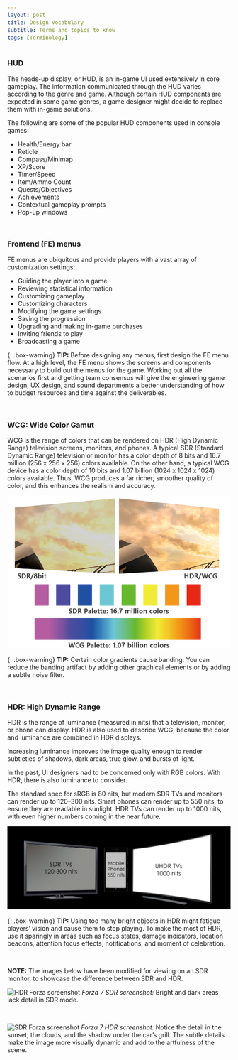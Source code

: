 ```yaml
---
layout: post
title: Design Vocabulary
subtitle: Terms and topics to know
tags: [Terminology]
---
```



### HUD
The heads-up display, or HUD, is an in-game UI used extensively in core gameplay. The information communicated through the HUD varies according to the genre and game. Although certain HUD components are expected in some game genres, a game designer might decide to replace them with in-game solutions.

The following are some of the popular HUD components used in console games: 
- Health/Energy bar
- Reticle
- Compass/Minimap
- XP/Score
- Timer/Speed
- Item/Ammo Count
- Quests/Objectives
- Achievements
- Contextual gameplay prompts
- Pop-up windows

<br>

### Frontend (FE) menus
FE menus are ubiquitous and provide players with a vast array of customization settings:
- Guiding the player into a game
- Reviewing statistical information
- Customizing gameplay
- Customizing characters
- Modifying the game settings
- Saving the progression
- Upgrading and making in-game purchases
- Inviting friends to play
- Broadcasting a game

{: .box-warning}
**TIP:** Before designing any menus, first design the FE menu flow. At a high level, the FE menu shows the screens and components necessary to build out the menus for the game. Working out all the scenarios first and getting team consensus will give the engineering game design, UX design, and sound departments a better understanding of how to budget resources and time against the deliverables.

<br>

### WCG: Wide Color Gamut
WCG is the range of colors that can be rendered on HDR (High Dynamic Range) television screens, monitors, and phones. A typical SDR (Standard Dynamic Range) television or monitor has a color depth of 8 bits and 16.7 million (256 x 256 x 256) colors available. On the other hand, a typical WCG device has a color depth of 10 bits and 1.07 billion (1024 x 1024 x 1024) colors available. Thus, WCG produces a far richer, smoother quality of color, and this enhances the realism and accuracy.

![SDR HDR comparison](/img/SDR_HDR_comparison.png)

{: .box-warning}
**TIP:** Certain color gradients cause banding. You can reduce the banding artifact by adding other graphical elements or by adding a subtle noise filter.

<br>

### HDR: High Dynamic Range
HDR is the range of luminance (measured in nits) that a television, monitor, or phone can display. HDR is also used to describe WCG, because the color and luminance are combined in HDR displays.

Increasing luminance improves the image quality enough to render subtleties of shadows, dark areas, true glow, and bursts of light.

In the past, UI designers had to be concerned only with RGB colors. With HDR, there is also luminance to consider. 

The standard spec for sRGB is 80 nits, but modern SDR TVs and monitors can render up to 120–300 nits. Smart phones can render up to 550 nits, to ensure they are readable in sunlight. HDR TVs can render up to 1000 nits, with even higher numbers coming in the near future.

![NIT output](/img/HDR_Devices.jpg)

{: .box-warning}
**TIP:** Using too many bright objects in HDR might fatigue players’ vision and cause them to stop playing. To make the most of HDR, use it sparingly in areas such as focus states, damage indicators, location beacons, attention focus effects, notifications, and moment of celebration.

<br>

**NOTE:** The images below have been modified for viewing on an SDR monitor, to showcase the difference between SDR and HDR. 

![HDR Forza screenshot](/img/Forza7_SDR.png)
_Forza 7 SDR screenshot:_ Bright and dark areas lack detail in SDR mode.

<br>

![SDR Forza screenshot](/img/Forza7_HDR.jpg)
_Forza 7 HDR screenshot:_ Notice the detail in the sunset, the clouds, and the shadow under the car’s grill. The subtle details make the image more visually dynamic and add to the artfulness of the scene.

